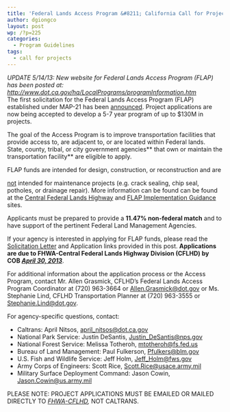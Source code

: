 ```yaml
---
title: 'Federal Lands Access Program &#8211; California Call for Projects'
author: dgiongco
layout: post
wp: /?p=225
categories:
  - Program Guidelines
tags:
  - call for projects
---
```

*UPDATE 5/14/13: New website for Federal Lands Access Program (FLAP) has been posted at: <http://www.dot.ca.gov/hq/LocalPrograms/programInformation.htm>*  
The first solicitation for the Federal Lands Access Program (FLAP) established under MAP-21 has been <a href="http://www.cflhd.gov/programs/flap/ca/CA-Access-Announce-Call.pdf" target="_blank">announced</a>. Project applications are now being accepted to develop a 5-7 year program of up to $130M in projects.

The goal of the Access Program is to improve transportation facilities that provide access to, are adjacent to, or are located within Federal lands. State, county, tribal, or city government agencies** that own or maintain the transportation facility** are eligible to apply.

<!--more-->FLAP funds are intended for design, construction, or reconstruction and are 

<span style="text-decoration:underline;">not</span> intended for maintenance projects (e.g. crack sealing, chip seal, potholes, or drainage repair). More information can be found can be found at the <a href="http://www.cflhd.gov/programs/flap/ca/index.cfm" target="_blank">Central Federal Lands Highway</a> and <a href="http://www.fhwa.dot.gov/map21/guidance/guideflap.cfm" target="_blank">FLAP Implementation Guidance</a> sites.

Applicants must be prepared to provide a **11.47% non-federal match** and to have support of the pertinent Federal Land Management Agencies.

If your agency is interested in applying for FLAP funds, please read the <a href="http://www.cflhd.gov/programs/flap/ca/CA-Access-Announce-Call.pdf" target="_blank">Solicitation Letter</a> and Application links provided in this post. **Applications are due to FHWA-Central Federal Lands Highway Division (CFLHD) by COB <span style="text-decoration:underline;"><em>April 30, 2013</em></span>**.

For additional information about the application process or the Access Program, contact Mr. Allen Grasmick, CFLHD’s Federal Lands Access Program Coordinator at (720) 963-3664 or Allen.Grasmick@dot.gov or Ms. Stephanie Lind, CFLHD Transportation Planner at (720) 963-3555 or Stephanie.Lind@dot.gov.

For agency-specific questions, contact:

*   Caltrans: April Nitsos, april_nitsos@dot.ca.gov
*   National Park Service: Justin DeSantis, Justin_DeSantis@nps.gov
*   National Forest Service: Melissa Totheroh, mtotheroh@fs.fed.us
*   Bureau of Land Management: Paul Fulkerson, Pfulkers@blm.gov
*   U.S. Fish and Wildlife Service: Jeff Holm, Jeff_Holm@fws.gov
*   Army Corps of Engineers: Scott Rice, Scott.Rice@usace.army.mil
*   Military Surface Deployment Command: Jason Cowin, Jason.Cowin@us.army.mil

PLEASE NOTE: PROJECT APPLICATIONS MUST BE EMAILED OR MAILED DIRECTLY TO <span style="text-decoration:underline;"><em>FHWA-CFLHD</em></span>*,* NOT CALTRANS.